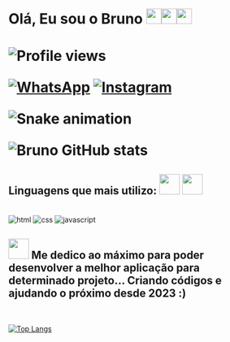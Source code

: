 <h1>Olá, Eu sou o Bruno <img src="https://em-content.zobj.net/source/microsoft-teams/337/victory-hand_medium-light-skin-tone_270c-1f3fc_1f3fc.png" width="30px"><img src="https://em-content.zobj.net/source/microsoft-teams/337/eyes_1f440.png" width="30px"><img src="https://em-content.zobj.net/source/microsoft-teams/337/victory-hand_medium-light-skin-tone_270c-1f3fc_1f3fc.png" width="30px"><h1>

  <p><img src="https://komarev.com/ghpvc/?username=uBrunoO&color=yellow" alt="Profile views" /></p>
  
[![WhatsApp](https://img.shields.io/badge/WhatsApp-25D366?style=for-the-badge&logo=whatsapp&logoColor=white)](https://wa.me/5511966921072?text=Olá%20Bruno,%20vi%20seu%20perfil%20no%20GitHub,%20Você%20está%20disponível?)
[![Instagram](https://img.shields.io/badge/Instagram-E4405F?style=for-the-badge&logo=instagram&logoColor=white)](https://www.instagram.com/ubruno_o/)

![Snake animation](https://github.com/uBrunoO/blob/output/github-contribution-grid-snake.svg)
  
![Bruno GitHub stats](https://github-readme-stats.vercel.app/api?username=uBrunoO&show_icons=true&theme=radical)

<h2> Linguagens que mais utilizo: <img src="https://em-content.zobj.net/source/microsoft-teams/337/technologist-medium-skin-tone_1f9d1-1f3fd-200d-1f4bb.png" width="40px"> <img src="https://em-content.zobj.net/source/microsoft-teams/337/alien-monster_1f47e.png" width="40px"></h2>

<div style="display: inline_block"><br/>
<img align="center" alt="html" src="https://img.shields.io/badge/HTML-239120?style=for-the-badge&logo=html5&logoColor=white">
<img align="center" alt="css" src="https://img.shields.io/badge/CSS3-1572B6?style=for-the-badge&logo=css3&logoColor=white">
<img align="center" alt="javascript" src="https://img.shields.io/badge/JavaScript-F7DF1E?style=for-the-badge&logo=javascript&logoColor=black">

  <br>
<h2><img src="https://em-content.zobj.net/source/microsoft-teams/337/hundred-points_1f4af.png" width="40px"> Me dedico ao máximo para poder desenvolver a melhor aplicação para determinado projeto... Criando códigos e ajudando o próximo desde 2023 :)</h2>
  
  <br/>
  

[![Top Langs](https://github-readme-stats.vercel.app/api/top-langs/?username=uBrunoO&exclude_repo=github-readme-stats,uBrunoO.github.io)](https://github.com/uBrunoO/github-readme-stats)
